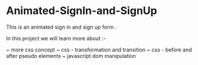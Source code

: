 # Animated-SignIn-and-SignUp
This is an animated sign in and sign up form .

In this project we will learn more about :-

~ more css concept
~ css - transformation and transition
~ css - before and after pseudo elements 
~ javascript dom manipulation


